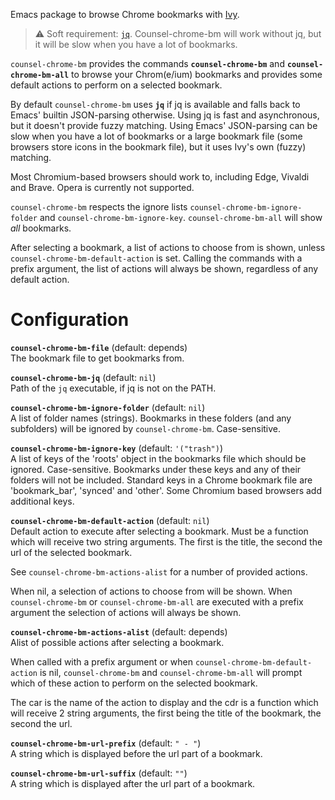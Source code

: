 Emacs package to browse Chrome bookmarks with [Ivy](https://github.com/abo-abo/swiper).

> :warning: Soft requirement: [`jq`](https://stedolan.github.io/jq/). 
> Counsel-chrome-bm will work without jq, but it will be slow when you have a lot of bookmarks.

`counsel-chrome-bm` provides the commands **`counsel-chrome-bm`** and **`counsel-chrome-bm-all`**
to browse your Chrom(e/ium) bookmarks and provides some default actions to perform on
a selected bookmark.

By default `counsel-chrome-bm` uses **`jq`** if jq is available and falls back to
Emacs' builtin JSON-parsing otherwise. Using jq is fast and asynchronous, but it
doesn't provide fuzzy matching. Using Emacs' JSON-parsing can be slow when you have
a lot of bookmarks or a large bookmark file (some browsers store icons in the
bookmark file), but it uses Ivy's own (fuzzy) matching.

Most Chromium-based browsers should work to, including Edge, Vivaldi and Brave. 
Opera is currently not supported.

`counsel-chrome-bm` respects the ignore lists `counsel-chrome-bm-ignore-folder`
and `counsel-chrome-bm-ignore-key`. `counsel-chrome-bm-all` will show *all* 
bookmarks.

After selecting a bookmark, a list of actions to choose from is shown, unless
`counsel-chrome-bm-default-action` is set. Calling the commands with a prefix
argument, the list of actions will always be shown, regardless of any default
action.

# Configuration

**`counsel-chrome-bm-file`** (default: depends)<br />
The bookmark file to get bookmarks from.

**`counsel-chrome-bm-jq`** (default: `nil`)<br />
Path of the `jq` executable, if jq is not on the PATH.

**`counsel-chrome-bm-ignore-folder`** (default: `nil`)<br />
A list of folder names (strings). Bookmarks in these folders (and any subfolders) will be 
ignored by `counsel-chrome-bm`. Case-sensitive.

**`counsel-chrome-bm-ignore-key`** (default: `'("trash")`)<br />
A list of keys of the 'roots' object in the bookmarks file which should be
ignored. Case-sensitive. Bookmarks under these keys and any of their folders 
will not be included. Standard keys in a Chrome bookmark file are 'bookmark_bar', 
'synced' and 'other'. Some Chromium based browsers add additional keys.

**`counsel-chrome-bm-default-action`** (default: `nil`)<br />
Default action to execute after selecting a bookmark. Must be a function which 
will receive two string arguments.  The first is the title, the second the url 
of the selected bookmark.

See `counsel-chrome-bm-actions-alist` for a number of provided actions.

When nil, a selection of actions to choose from will be shown.
When `counsel-chrome-bm` or `counsel-chrome-bm-all` are executed with a prefix
argument the selection of actions will always be shown.

**`counsel-chrome-bm-actions-alist`** (default: depends)<br />
Alist of possible actions after selecting a bookmark.

When called with a prefix argument or when `counsel-chrome-bm-default-action` is
nil, `counsel-chrome-bm` and `counsel-chrome-bm-all` will prompt which of these
action to perform on the selected bookmark.

The car is the name of the action to display and the cdr is a function which
will receive 2 string arguments, the first being the title of the bookmark,
the second the url.

**`counsel-chrome-bm-url-prefix`** (default: `" - "`)<br />
A string which is displayed before the url part of a bookmark.

**`counsel-chrome-bm-url-suffix`** (default: `""`)<br />
A string which is displayed after the url part of a bookmark.
